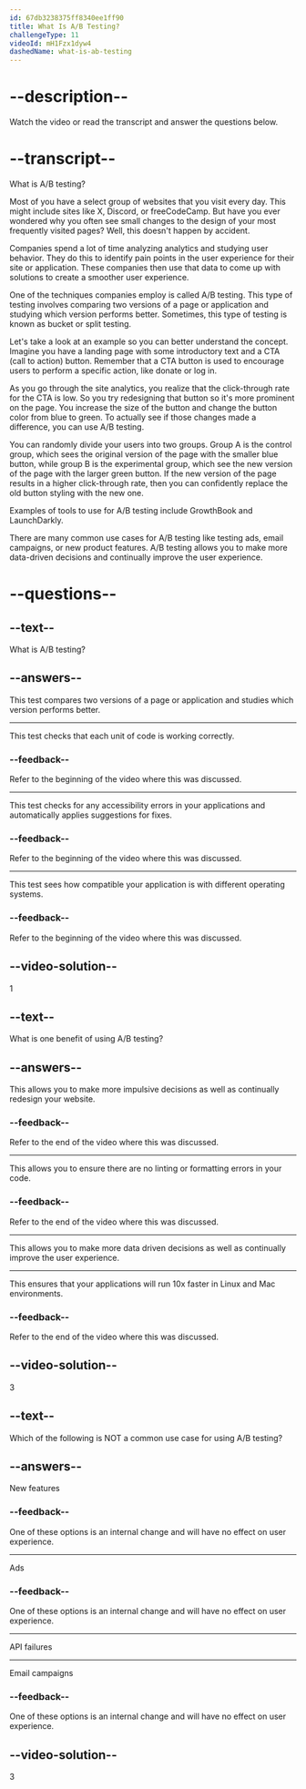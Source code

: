 ```yaml
---
id: 67db3238375ff8340ee1ff90
title: What Is A/B Testing?
challengeType: 11
videoId: mH1Fzx1dyw4
dashedName: what-is-ab-testing
---
```


# --description--

Watch the video or read the transcript and answer the questions below.

# --transcript--

What is A/B testing?

Most of you have a select group of websites that you visit every day. This might include sites like X, Discord, or freeCodeCamp. But have you ever wondered why you often see small changes to the design of your most frequently visited pages? Well, this doesn't happen by accident.

Companies spend a lot of time analyzing analytics and studying user behavior. They do this to identify pain points in the user experience for their site or application. These companies then use that data to come up with solutions to create a smoother user experience.

One of the techniques companies employ is called A/B testing. This type of testing involves comparing two versions of a page or application and studying which version performs better. Sometimes, this type of testing is known as bucket or split testing.

Let's take a look at an example so you can better understand the concept. Imagine you have a landing page with some introductory text and a CTA (call to action) button. Remember that a CTA button is used to encourage users to perform a specific action, like donate or log in.

As you go through the site analytics, you realize that the click-through rate for the CTA is low. So you try redesigning that button so it's more prominent on the page. You increase the size of the button and change the button color from blue to green. To actually see if those changes made a difference, you can use A/B testing.

You can randomly divide your users into two groups. Group A is the control group, which sees the original version of the page with the  smaller blue button, while group B is the experimental group, which see the new version of the page with the larger green button. If the new version of the page results in a higher click-through rate, then you can confidently replace the old button styling with the new one.

Examples of tools to use for A/B testing include GrowthBook and LaunchDarkly.

There are many common use cases for A/B testing like testing ads, email campaigns, or new product features. A/B testing allows you to make more data-driven decisions and continually improve the user experience.

# --questions--

## --text--

What is A/B testing?

## --answers--

This test compares two versions of a page or application and studies which version performs better.

---

This test checks that each unit of code is working correctly.

### --feedback--

Refer to the beginning of the video where this was discussed.

---

This test checks for any accessibility errors in your applications and automatically applies suggestions for fixes.

### --feedback--

Refer to the beginning of the video where this was discussed.

---

This test sees how compatible your application is with different operating systems.

### --feedback--

Refer to the beginning of the video where this was discussed.

## --video-solution--

1

## --text--

What is one benefit of using A/B testing?

## --answers--

This allows you to make more impulsive decisions as well as continually redesign your website.

### --feedback--

Refer to the end of the video where this was discussed.

---

This allows you to ensure there are no linting or formatting errors in your code.

### --feedback--

Refer to the end of the video where this was discussed.

---

This allows you to make more data driven decisions as well as continually improve the user experience.

---

This ensures that your applications will run 10x faster in Linux and Mac environments.

### --feedback--

Refer to the end of the video where this was discussed.

## --video-solution--

3

## --text--

Which of the following is NOT a common use case for using A/B testing?

## --answers--

New features

### --feedback--

One of these options is an internal change and will have no effect on user experience.

---

Ads

### --feedback--

One of these options is an internal change and will have no effect on user experience.

---

API failures

---

Email campaigns

### --feedback--

One of these options is an internal change and will have no effect on user experience.

## --video-solution--

3
